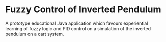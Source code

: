 # Fuzzy Control of Inverted Pendulum

A prototype educational Java application which favours experiential learning of fuzzy logic and PID control on a simulation of the inverted pendulum on a cart system.

